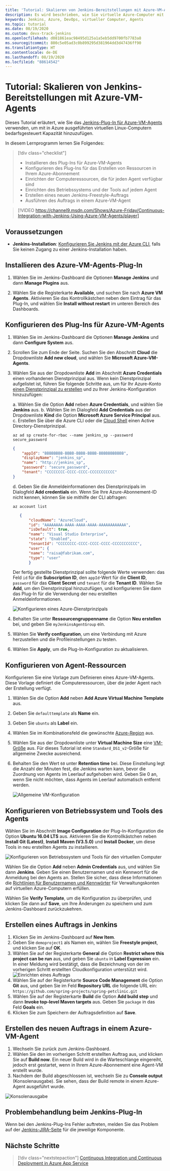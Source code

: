 ```yaml
---
title: 'Tutorial: Skalieren von Jenkins-Bereitstellungen mit Azure-VM-Agents'
description: Es wird beschrieben, wie Sie virtuelle Azure-Computer mit dem Jenkins-Plug-In für Azure-Agents verwenden, um Ihren Jenkins-Pipelines zusätzliche Kapazität hinzuzufügen.
keywords: Jenkins, Azure, DevOps, virtueller Computer, Agents
ms.topic: tutorial
ms.date: 08/19/2020
ms.custom: devx-track-jenkins
ms.openlocfilehash: d081861eac98495d125a1a5eb5dd9700fb7783a8
ms.sourcegitcommit: 800c5e05ad3c0b899295d381964dd3d47436ff90
ms.translationtype: HT
ms.contentlocale: de-DE
ms.lasthandoff: 08/19/2020
ms.locfileid: "88614542"
---
```

# <a name="tutorial-scale-jenkins-deployments-with-azure-vm-agents"></a>Tutorial: Skalieren von Jenkins-Bereitstellungen mit Azure-VM-Agents

Dieses Tutorial erläutert, wie Sie das [Jenkins-Plug-In für Azure-VM-Agents](https://plugins.jenkins.io/azure-vm-agents) verwenden, um mit in Azure ausgeführten virtuellen Linux-Computern bedarfsgesteuert Kapazität hinzuzufügen.

In diesem Lernprogramm lernen Sie Folgendes:

> [!div class="checklist"]
> * Installieren des Plug-Ins für Azure-VM-Agents
> * Konfigurieren des Plug-Ins für das Erstellen von Ressourcen in Ihrem Azure-Abonnement
> * Einrichten der Computeressourcen, die für jeden Agent verfügbar sind
> * Einrichten des Betriebssystems und der Tools auf jedem Agent
> * Erstellen eines neuen Jenkins-Freestyle-Auftrags
> * Ausführen des Auftrags in einem Azure-VM-Agent

> [!VIDEO https://channel9.msdn.com/Shows/Azure-Friday/Continuous-Integration-with-Jenkins-Using-Azure-VM-Agents/player]

## <a name="prerequisites"></a>Voraussetzungen

- **Jenkins-Installation**: [Konfigurieren Sie Jenkins mit der Azure CLI](configure-on-linux-vm.md), falls Sie keinen Zugang zu einer Jenkins-Installation haben.

## <a name="install-azure-vm-agents-plugin"></a>Installieren des Azure-VM-Agents-Plug-In

1. Wählen Sie im Jenkins-Dashboard die Optionen **Manage Jenkins** und dann **Manage Plugins** aus.

1. Wählen Sie die Registerkarte **Available**, und suchen Sie nach **Azure VM Agents**. Aktivieren Sie das Kontrollkästchen neben dem Eintrag für das Plug-In, und wählen Sie **Install without restart** im unteren Bereich des Dashboards.

## <a name="configure-the-azure-vm-agents-plugin"></a>Konfigurieren des Plug-Ins für Azure-VM-Agents

1. Wählen Sie im Jenkins-Dashboard die Optionen **Manage Jenkins** und dann **Configure System** aus.

1. Scrollen Sie zum Ende der Seite. Suchen Sie den Abschnitt **Cloud** die Dropdownliste **Add new cloud**, und wählen Sie **Microsoft Azure-VM-Agents**.

1. Wählen Sie aus der Dropdownliste **Add** im Abschnitt **Azure Credentials** einen vorhandenen Dienstprinzipal aus. Wenn kein Dienstprinzipal aufgelistet ist, führen Sie folgende Schritte aus, um für Ihr Azure-Konto [einen Dienstprinzipal zu erstellen](/cli/azure/create-an-azure-service-principal-azure-cli?toc=%2fazure%2fazure-resource-manager) und zu Ihrer Jenkins-Konfiguration hinzuzufügen:

    a. Wählen Sie die Option **Add** neben **Azure Credentials**, und wählen Sie **Jenkins** aus.
    b. Wählen Sie im Dialogfeld **Add Credentials** aus der Dropdownliste **Kind** die Option **Microsoft Azure Service Principal** aus.
    c. Erstellen Sie über die Azure CLI oder die [Cloud Shell](/azure/cloud-shell/overview) einen Active Directory-Dienstprinzipal.
    
    ```azurecli-interactive
    az ad sp create-for-rbac --name jenkins_sp --password secure_password
    ```

    ```json
    {
        "appId": "BBBBBBBB-BBBB-BBBB-BBBB-BBBBBBBBBBB",
        "displayName": "jenkins_sp",
        "name": "http://jenkins_sp",
        "password": "secure_password",
        "tenant": "CCCCCCCC-CCCC-CCCC-CCCCCCCCCCC"
    }
    ```
    d. Geben Sie die Anmeldeinformationen des Dienstprinzipals im Dialogfeld **Add credentials** ein. Wenn Sie Ihre Azure-Abonnement-ID nicht kennen, können Sie sie mithilfe der CLI abfragen:
     
     ```azurecli-interactive
     az account list
     ```

     ```json
        {
            "cloudName": "AzureCloud",
            "id": "AAAAAAAA-AAAA-AAAA-AAAA-AAAAAAAAAAAA",
            "isDefault": true,
            "name": "Visual Studio Enterprise",
            "state": "Enabled",
            "tenantId": "CCCCCCCC-CCCC-CCCC-CCCC-CCCCCCCCCCC",
            "user": {
            "name": "raisa@fabrikam.com",
            "type": "user"
            }
     ```

    Der fertig gestellte Dienstprinzipal sollte folgende Werte verwenden: das Feld `id` für die **Subscription ID**, den `appId`-Wert für die **Client ID**, `password` für das **Client Secret** und `tenant` für die **Tenant ID**. Wählen Sie **Add**, um den Dienstprinzipal hinzuzufügen, und konfigurieren Sie dann das Plug-In für die Verwendung der neu erstellten Anmeldeinformationen.

    ![Konfigurieren eines Azure-Dienstprinzipals](./media/scale-deployments-using-vm-agents/new-service-principal.png)

1. Behalten Sie unter **Ressourcengruppenname** die Option **Neu erstellen** bei, und geben Sie `myJenkinsAgentGroup` ein.
1. Wählen Sie **Verify configuration**, um eine Verbindung mit Azure herzustellen und die Profileinstellungen zu testen.
1. Wählen Sie **Apply**, um die Plug-In-Konfiguration zu aktualisieren.

## <a name="configure-agent-resources"></a>Konfigurieren von Agent-Ressourcen

Konfigurieren Sie eine Vorlage zum Definieren eines Azure-VM-Agents. Diese Vorlage definiert die Computeressourcen, über die jeder Agent nach der Erstellung verfügt.

1. Wählen Sie die Option **Add** neben **Add Azure Virtual Machine Template** aus.
1. Geben Sie `defaulttemplate` als **Name** ein.
1. Geben Sie `ubuntu` als **Label** ein.
1. Wählen Sie im Kombinationsfeld die gewünschte [Azure-Region](https://azure.microsoft.com/regions/?ref=microsoft.com&utm_source=microsoft.com&utm_medium=docs&utm_campaign=visualstudio) aus.
1. Wählen Sie aus der Dropdownliste unter **Virtual Machine Size** eine [VM-Größe](/azure/virtual-machines/linux/sizes) aus. Für dieses Tutorial ist eine `Standard_DS1_v2`-Größe für allgemeine Zwecke ausreichend.   
1. Behalten Sie den Wert `60` unter **Retention time** bei. Diese Einstellung legt die Anzahl der Minuten fest, die Jenkins warten kann, bevor die Zuordnung von Agents im Leerlauf aufgehoben wird. Geben Sie 0 an, wenn Sie nicht möchten, dass Agents im Leerlauf automatisch entfernt werden.

   ![Allgemeine VM-Konfiguration](./media/scale-deployments-using-vm-agents/general-config.png)

## <a name="configure-agent-operating-system-and-tools"></a>Konfigurieren von Betriebssystem und Tools des Agents

Wählen Sie im Abschnitt **Image Configuration** der Plug-In-Konfiguration die Option **Ubuntu 16.04 LTS** aus. Aktivieren Sie die Kontrollkästchen neben **Install Git (Latest)**, **Install Maven (V3.5.0)** und **Install Docker**, um diese Tools in neu erstellten Agents zu installieren.

![Konfigurieren von Betriebssystem und Tools für den virtuellen Computer](./media/scale-deployments-using-vm-agents/jenkins-os-config.png)

Wählen Sie die Option **Add** neben **Admin Credentials** aus, und wählen Sie dann **Jenkins**. Geben Sie einen Benutzernamen und ein Kennwort für die Anmeldung bei den Agents an. Stellen Sie sicher, dass diese Informationen die [Richtlinien für Benutzernamen und Kennwörter](/azure/virtual-machines/linux/faq#what-are-the-username-requirements-when-creating-a-vm) für Verwaltungskonten auf virtuellen Azure-Computern erfüllen.

Wählen Sie **Verify Template**, um die Konfiguration zu überprüfen, und klicken Sie dann auf **Save**, um Ihre Änderungen zu speichern und zum Jenkins-Dashboard zurückzukehren.

## <a name="create-a-job-in-jenkins"></a>Erstellen eines Auftrags in Jenkins

1. Klicken Sie im Jenkins-Dashboard auf **New Item**. 
1. Geben Sie `demoproject1` als Namen ein, wählen Sie **Freestyle project**, und klicken Sie auf **OK**.
1. Wählen Sie auf der Registerkarte **General** die Option **Restrict where this project can be run** aus, und geben Sie `ubuntu` in **Label Expression** ein. In einer Meldung wird bestätigt, dass die Bezeichnung von der im vorherigen Schritt erstellten Cloudkonfiguration unterstützt wird. 
   ![Einrichten eines Auftrags](./media/scale-deployments-using-vm-agents/job-config.png)
1. Wählen Sie auf der Registerkarte **Source Code Management** die Option **Git** aus, und geben Sie im Feld **Repository URL** die folgende URL ein: `https://github.com/spring-projects/spring-petclinic.git`
1. Wählen Sie auf der Registerkarte **Build** die Option **Add build step** und dann **Invoke top-level Maven targets** aus. Geben Sie `package` in das Feld **Goals** ein.
1. Klicken Sie zum Speichern der Auftragsdefinition auf **Save**.

## <a name="build-the-new-job-on-an-azure-vm-agent"></a>Erstellen des neuen Auftrags in einem Azure-VM-Agent

1. Wechseln Sie zurück zum Jenkins-Dashboard.
1. Wählen Sie den im vorherigen Schritt erstellten Auftrag aus, und klicken Sie auf **Build now**. Ein neuer Build wird in die Warteschlange eingereiht, jedoch erst gestartet, wenn in Ihrem Azure-Abonnement eine Agent-VM erstellt wurde.
1. Nachdem der Build abgeschlossen ist, wechseln Sie zu **Console output** (Konsolenausgabe). Sie sehen, dass der Build remote in einem Azure-Agent ausgeführt wurde.

![Konsolenausgabe](./media/scale-deployments-using-vm-agents/console-output.png)

## <a name="troubleshooting-the-jenkins-plugin"></a>Problembehandlung beim Jenkins-Plug-In

Wenn bei den Jenkins-Plug-Ins Fehler auftreten, melden Sie das Problem auf der [Jenkins-JIRA-Seite](https://issues.jenkins-ci.org/) für die jeweilige Komponente.

## <a name="next-steps"></a>Nächste Schritte

> [!div class="nextstepaction"]
> [Continuous Integration und Continuous Deployment in Azure App Service](deploy-from-github-to-azure-app-service.md)